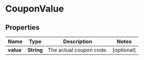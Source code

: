 

# CouponValue

## Properties

Name | Type | Description | Notes
------------ | ------------- | ------------- | -------------
**value** | **String** | The actual coupon code. |  [optional]



